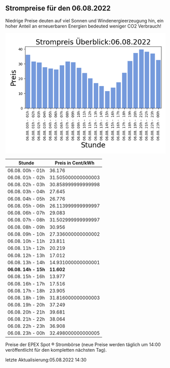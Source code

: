 
## Strompreise für den 06.08.2022

Niedrige Preise deuten auf viel Sonnen und Windenergieerzeugung hin, ein hoher Anteil an erneuerbaren Energien bedeuted weniger CO2 Verbrauch!

![Strompreis übersicht](imgs/strompreis_uebersicht.png)

| Stunde | Preis in Cent/kWh |
|---|---|
| 06.08. 00h -  01h | 36.176 | 
| 06.08. 01h -  02h | 31.505000000000003 | 
| 06.08. 02h -  03h | 30.858999999999998 | 
| 06.08. 03h -  04h | 27.645 | 
| 06.08. 04h -  05h | 26.776 | 
| 06.08. 05h -  06h | 26.113999999999997 | 
| 06.08. 06h -  07h | 29.083 | 
| 06.08. 07h -  08h | 31.502999999999997 | 
| 06.08. 08h -  09h | 30.956 | 
| 06.08. 09h -  10h | 27.336000000000002 | 
| 06.08. 10h -  11h | 23.811 | 
| 06.08. 11h -  12h | 20.219 | 
| 06.08. 12h -  13h | 17.012 | 
| 06.08. 13h -  14h | 14.931000000000001 | 
| **06.08. 14h -  15h** | **11.602** | 
| 06.08. 15h -  16h | 13.977 | 
| 06.08. 16h -  17h | 17.516 | 
| 06.08. 17h -  18h | 23.905 | 
| 06.08. 18h -  19h | 31.816000000000003 | 
| 06.08. 19h -  20h | 37.249 | 
| 06.08. 20h -  21h | 39.681 | 
| 06.08. 21h -  22h | 38.064 | 
| 06.08. 22h -  23h | 36.908 | 
| 06.08. 23h -  00h | 32.498000000000005 | 

Preise der EPEX Spot ® Strombörse (neue Preise werden täglich um 14:00 veröffentlicht für den kompletten nächsten Tag).

letzte Aktualisierung:05.08.2022 14:30